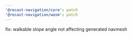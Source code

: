 ```yaml
---
'@recast-navigation/core': patch
'@recast-navigation/wasm': patch
---
```


fix: walkable slope angle not affecting generated navmesh
